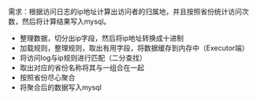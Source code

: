 需求：根据访问日志的ip地址计算出访问者的归属地，并且按照省份统计访问次数，然后将计算结果写入mysql。

- 整理数据，切分出ip字段，然后将ip地址转换成十进制
- 加载规则，整理规则，取出有用字段，将数据缓存到内存中（Executor端）
- 将访问log与ip规则进行匹配（二分查找）
- 取出对应的省份名称将其与一组合在一起
- 按照省份尽心聚合
- 将聚合后的数据写入mysql
